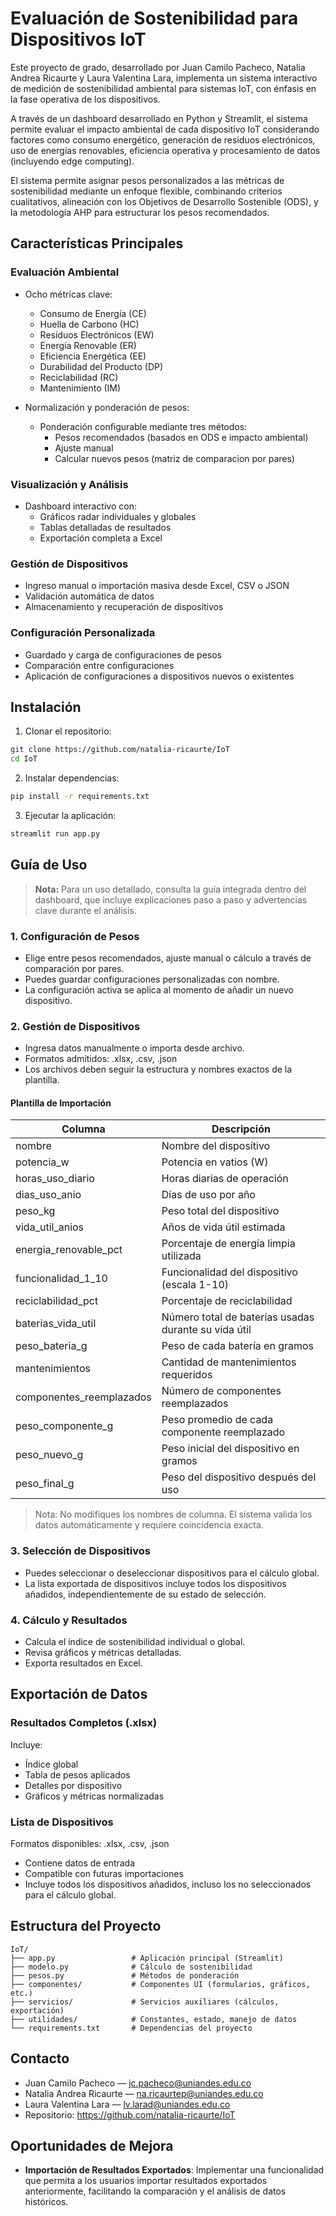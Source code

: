 # Evaluación de Sostenibilidad para Dispositivos IoT

Este proyecto de grado, desarrollado por Juan Camilo Pacheco, Natalia Andrea Ricaurte y Laura Valentina Lara, implementa un sistema interactivo de medición de sostenibilidad ambiental para sistemas IoT, con énfasis en la fase operativa de los dispositivos.

A través de un dashboard desarrollado en Python y Streamlit, el sistema permite evaluar el impacto ambiental de cada dispositivo IoT considerando factores como consumo energético, generación de residuos electrónicos, uso de energías renovables, eficiencia operativa y procesamiento de datos (incluyendo edge computing).

El sistema permite asignar pesos personalizados a las métricas de sostenibilidad mediante un enfoque flexible, combinando criterios cualitativos, alineación con los Objetivos de Desarrollo Sostenible (ODS), y la metodología AHP para estructurar los pesos recomendados.

## Características Principales

### Evaluación Ambiental
- Ocho métricas clave:
  - Consumo de Energía (CE)
  - Huella de Carbono (HC)
  - Residuos Electrónicos (EW)
  - Energía Renovable (ER)
  - Eficiencia Energética (EE)
  - Durabilidad del Producto (DP)
  - Reciclabilidad (RC)
  - Mantenimiento (IM)

- Normalización y ponderación de pesos:
  - Ponderación configurable mediante tres métodos:
    - Pesos recomendados (basados en ODS e impacto ambiental)
    - Ajuste manual
    - Calcular nuevos pesos (matriz de comparacion por pares)

### Visualización y Análisis
- Dashboard interactivo con:
  - Gráficos radar individuales y globales
  - Tablas detalladas de resultados
  - Exportación completa a Excel

### Gestión de Dispositivos
- Ingreso manual o importación masiva desde Excel, CSV o JSON
- Validación automática de datos
- Almacenamiento y recuperación de dispositivos

### Configuración Personalizada
- Guardado y carga de configuraciones de pesos
- Comparación entre configuraciones
- Aplicación de configuraciones a dispositivos nuevos o existentes

## Instalación

1. Clonar el repositorio:
```bash
git clone https://github.com/natalia-ricaurte/IoT
cd IoT
```

2. Instalar dependencias:
```bash
pip install -r requirements.txt
```

3. Ejecutar la aplicación:
```bash
streamlit run app.py
```

## Guía de Uso

> **Nota:** Para un uso detallado, consulta la guía integrada dentro del dashboard, que incluye explicaciones paso a paso y advertencias clave durante el análisis.

### 1. Configuración de Pesos
- Elige entre pesos recomendados, ajuste manual o cálculo a través de comparación por pares.
- Puedes guardar configuraciones personalizadas con nombre.
- La configuración activa se aplica al momento de añadir un nuevo dispositivo.

### 2. Gestión de Dispositivos
- Ingresa datos manualmente o importa desde archivo.
- Formatos admitidos: .xlsx, .csv, .json
- Los archivos deben seguir la estructura y nombres exactos de la plantilla.

#### Plantilla de Importación
| Columna                  | Descripción                                                          |
|--------------------------|----------------------------------------------------------------------|
| nombre                   | Nombre del dispositivo                                               |
| potencia_w               | Potencia en vatios (W)                                               |
| horas_uso_diario         | Horas diarias de operación                                           |
| dias_uso_anio            | Días de uso por año                                                  |
| peso_kg                  | Peso total del dispositivo                                           |
| vida_util_anios          | Años de vida útil estimada                                           |
| energia_renovable_pct    | Porcentaje de energía limpia utilizada                               |
| funcionalidad_1_10       | Funcionalidad del dispositivo (escala 1-10)                          |
| reciclabilidad_pct       | Porcentaje de reciclabilidad                                         |
| baterias_vida_util       | Número total de baterías usadas durante su vida útil                 |
| peso_bateria_g           | Peso de cada batería en gramos                                       |
| mantenimientos           | Cantidad de mantenimientos requeridos                               |
| componentes_reemplazados | Número de componentes reemplazados                                   |
| peso_componente_g        | Peso promedio de cada componente reemplazado                         |
| peso_nuevo_g             | Peso inicial del dispositivo en gramos                              |
| peso_final_g             | Peso del dispositivo después del uso                                 |

> Nota: No modifiques los nombres de columna. El sistema valida los datos automáticamente y requiere coincidencia exacta.

### 3. Selección de Dispositivos
- Puedes seleccionar o deseleccionar dispositivos para el cálculo global.
- La lista exportada de dispositivos incluye todos los dispositivos añadidos, independientemente de su estado de selección.

### 4. Cálculo y Resultados
- Calcula el índice de sostenibilidad individual o global.
- Revisa gráficos y métricas detalladas.
- Exporta resultados en Excel.

## Exportación de Datos

### Resultados Completos (.xlsx)
Incluye:
- Índice global
- Tabla de pesos aplicados
- Detalles por dispositivo
- Gráficos y métricas normalizadas

### Lista de Dispositivos
Formatos disponibles: .xlsx, .csv, .json
- Contiene datos de entrada
- Compatible con futuras importaciones
- Incluye todos los dispositivos añadidos, incluso los no seleccionados para el cálculo global.

## Estructura del Proyecto

```
IoT/
├── app.py                 # Aplicación principal (Streamlit)
├── modelo.py              # Cálculo de sostenibilidad
├── pesos.py               # Métodos de ponderación
├── componentes/           # Componentes UI (formularios, gráficos, etc.)
├── servicios/             # Servicios auxiliares (cálculos, exportación)
├── utilidades/            # Constantes, estado, manejo de datos
└── requirements.txt       # Dependencias del proyecto
```

## Contacto

- Juan Camilo Pacheco — jc.pacheco@uniandes.edu.co  
- Natalia Andrea Ricaurte — na.ricaurtep@uniandes.edu.co  
- Laura Valentina Lara — lv.larad@uniandes.edu.co  
- Repositorio: https://github.com/natalia-ricaurte/IoT

## Oportunidades de Mejora

- **Importación de Resultados Exportados**: Implementar una funcionalidad que permita a los usuarios importar resultados exportados anteriormente, facilitando la comparación y el análisis de datos históricos.
